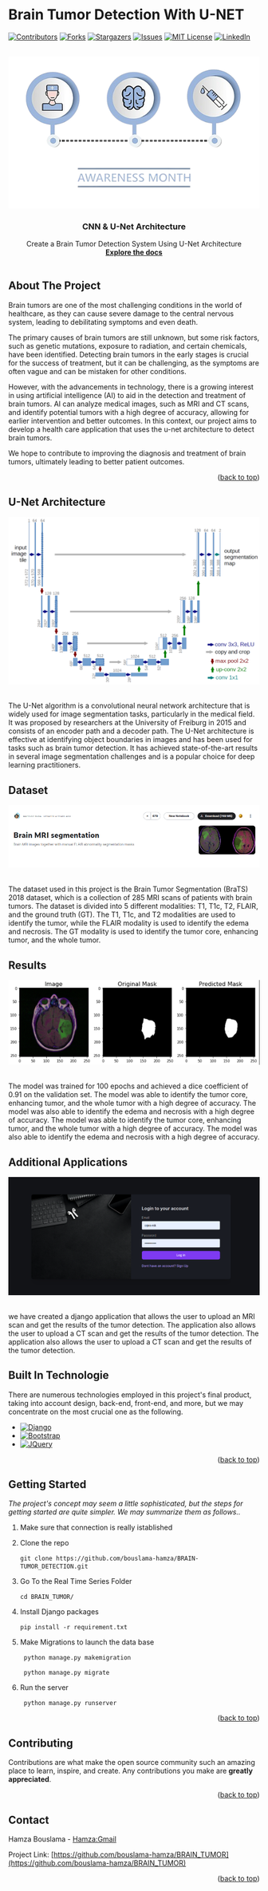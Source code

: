 # Brain Tumor Detection With U-NET
<a name="readme-top"></a>
[![Contributors][contributors-shield]][contributors-url]
[![Forks][forks-shield]][forks-url]
[![Stargazers][stars-shield]][stars-url]
[![Issues][issues-shield]][issues-url]
[![MIT License][license-shield]][license-url]
[![LinkedIn][linkedin-shield]][linkedin-url]

<!-- logo-->
<br />
<div align="center">
  <a href="#">
    <img src="images/image.png" alt="Logo">
  </a>

  <h3 align="center">CNN & U-Net Architecture</h3>

  <p align="center">
    Create a Brain Tumor Detection System Using U-Net Architecture
    <br />
    <a href="https://github.com/bouslama-hamza"><strong>Explore the docs</strong></a>
    <br />
    <br />
  </p>
</div>

<!-- ABOUT THE PROJECT -->
## About The Project

<!-- text about the real time prediction -->
Brain tumors are one of the most challenging conditions in the world of healthcare, as they can cause severe damage to the central nervous system, leading to debilitating symptoms and even death. 

The primary causes of brain tumors are still unknown, but some risk factors, such as genetic mutations, exposure to radiation, and certain chemicals, have been identified. Detecting brain tumors in the early stages is crucial for the success of treatment, but it can be challenging, as the symptoms are often vague and can be mistaken for other conditions. 

However, with the advancements in technology, there is a growing interest in using artificial intelligence (AI) to aid in the detection and treatment of brain tumors. AI can analyze medical images, such as MRI and CT scans, and identify potential tumors with a high degree of accuracy, allowing for earlier intervention and better outcomes. In this context, our project aims to develop a health care application that uses the u-net architecture to detect brain tumors. 

We hope to contribute to improving the diagnosis and treatment of brain tumors, ultimately leading to better patient outcomes.

<p align="right">(<a href="#readme-top">back to top</a>)</p>

## U-Net Architecture
<div align="center">
<a href="#">
    <img src="images/u-net-architecture.png" alt="Logo">
  </a>
</div>
<br>

The U-Net algorithm is a convolutional neural network architecture that is widely used for image segmentation tasks, particularly in the medical field. It was proposed by researchers at the University of Freiburg in 2015 and consists of an encoder path and a decoder path. The U-Net architecture is effective at identifying object boundaries in images and has been used for tasks such as brain tumor detection. It has achieved state-of-the-art results in several image segmentation challenges and is a popular choice for deep learning practitioners.

## Dataset
<div align="center">
<a href="#">
    <img src="images/data_set.png" alt="Logo">
  </a>
</div>
<br>

The dataset used in this project is the Brain Tumor Segmentation (BraTS) 2018 dataset, which is a collection of 285 MRI scans of patients with brain tumors. The dataset is divided into 5 different modalities: T1, T1c, T2, FLAIR, and the ground truth (GT). The T1, T1c, and T2 modalities are used to identify the tumor, while the FLAIR modality is used to identify the edema and necrosis. The GT modality is used to identify the tumor core, enhancing tumor, and the whole tumor.

## Results
<div align="center">
<a href="#">
    <img src="images/result.png" alt="Logo">
  </a>
</div>
<br>

The model was trained for 100 epochs and achieved a dice coefficient of 0.91 on the validation set. The model was able to identify the tumor core, enhancing tumor, and the whole tumor with a high degree of accuracy. The model was also able to identify the edema and necrosis with a high degree of accuracy. The model was able to identify the tumor core, enhancing tumor, and the whole tumor with a high degree of accuracy. The model was also able to identify the edema and necrosis with a high degree of accuracy.

## Additional Applications
<div align="center">
<a href="#">
    <img src="images/app.png" alt="Logo">
  </a>
</div>
<br>

we have created a django application that allows the user to upload an MRI scan and get the results of the tumor detection. The application also allows the user to upload a CT scan and get the results of the tumor detection. The application also allows the user to upload a CT scan and get the results of the tumor detection.
## Built In Technologie
There are numerous technologies employed in this project's final product, taking into account design, back-end, front-end, and more, but we may concentrate on the most crucial one as the following.

* [![Django][Django.com]][Django-url]
* [![Bootstrap][Bootstrap.com]][Bootstrap-url]
* [![JQuery][JQuery.com]][JQuery-url]

<p align="right">(<a href="#readme-top">back to top</a>)</p>


<!-- GETTING STARTED -->
## Getting Started

_The project's concept may seem a little sophisticated, but the steps for getting started are quite simpler. We may summarize them as follows.._

1. Make sure that connection is really istablished
2. Clone the repo
   ```
   git clone https://github.com/bouslama-hamza/BRAIN-TUMOR_DETECTION.git
   ```

3. Go To the Real Time Series Folder
   ```
   cd BRAIN_TUMOR/
   ```

4. Install Django packages
   ```
   pip install -r requirement.txt
   ```
   
5. Make Migrations to launch the data base
   ```
    python manage.py makemigration
   ``` 
   ```
    python manage.py migrate
   ```

6. Run the server
   ```
    python manage.py runserver
    ```

<p align="right">(<a href="#readme-top">back to top</a>)</p>


<!-- CONTRIBUTING -->
## Contributing

Contributions are what make the open source community such an amazing place to learn, inspire, and create. Any contributions you make are **greatly appreciated**.

<p align="right">(<a href="#readme-top">back to top</a>)</p>


<!-- CONTACT -->
## Contact

Hamza Bouslama - [Hamza:Gmail](ham.bousa98@gmail.com)

Project Link: [https://github.com/bouslama-hamza/BRAIN_TUMOR](https://github.com/bouslama-hamza/BRAIN_TUMOR)

<p align="right">(<a href="#readme-top">back to top</a>)</p>

<!-- MARKDOWN LINKS & IMAGES -->
<!-- https://www.markdownguide.org/basic-syntax/#reference-style-links -->
[contributors-shield]: https://img.shields.io/github/contributors/othneildrew/Best-README-Template.svg?style=for-the-badge
[contributors-url]: https://github.com/othneildrew/Best-README-Template/graphs/contributors
[forks-shield]: https://img.shields.io/github/forks/othneildrew/Best-README-Template.svg?style=for-the-badge
[forks-url]: https://github.com/othneildrew/Best-README-Template/network/members
[stars-shield]: https://img.shields.io/github/stars/othneildrew/Best-README-Template.svg?style=for-the-badge
[stars-url]: https://github.com/othneildrew/Best-README-Template/stargazers
[issues-shield]: https://img.shields.io/github/issues/othneildrew/Best-README-Template.svg?style=for-the-badge
[issues-url]: https://github.com/othneildrew/Best-README-Template/issues
[license-shield]: https://img.shields.io/github/license/othneildrew/Best-README-Template.svg?style=for-the-badge
[license-url]: https://github.com/othneildrew/Best-README-Template/blob/master/LICENSE.txt
[linkedin-shield]: https://img.shields.io/badge/-LinkedIn-black.svg?style=for-the-badge&logo=linkedin&colorB=555
[linkedin-url]: https://linkedin.com/in/hamza-bouslama
[Django.com]:https://img.shields.io/badge/Django-0769AD?style=for-the-badge&logo=django&logoColor=white
[Django-url]:https://www.djangoproject.com/
[Bootstrap.com]: https://img.shields.io/badge/Bootstrap-563D7C?style=for-the-badge&logo=bootstrap&logoColor=white
[Bootstrap-url]: https://getbootstrap.com
[JQuery.com]: https://img.shields.io/badge/jQuery-0769AD?style=for-the-badge&logo=jquery&logoColor=white
[JQuery-url]: https://jquery.com 